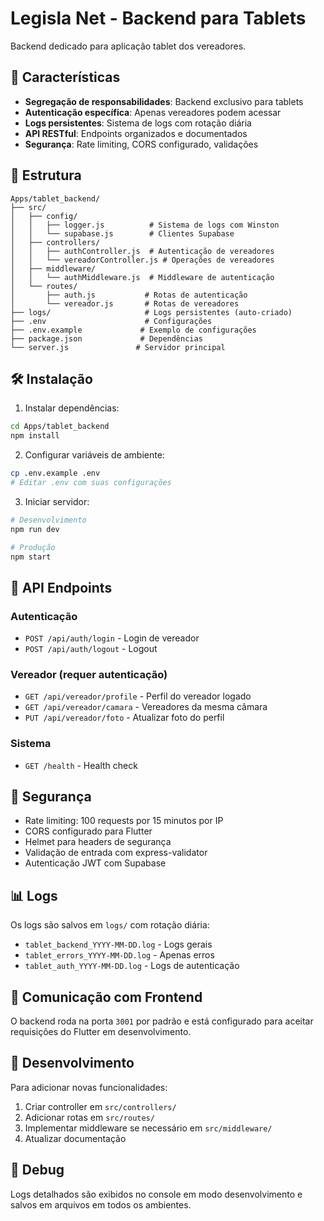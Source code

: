 # Legisla Net - Backend para Tablets

Backend dedicado para aplicação tablet dos vereadores.

## 🚀 Características

- **Segregação de responsabilidades**: Backend exclusivo para tablets
- **Autenticação específica**: Apenas vereadores podem acessar
- **Logs persistentes**: Sistema de logs com rotação diária
- **API RESTful**: Endpoints organizados e documentados
- **Segurança**: Rate limiting, CORS configurado, validações

## 📁 Estrutura

```
Apps/tablet_backend/
├── src/
│   ├── config/
│   │   ├── logger.js          # Sistema de logs com Winston
│   │   └── supabase.js        # Clientes Supabase
│   ├── controllers/
│   │   ├── authController.js  # Autenticação de vereadores
│   │   └── vereadorController.js # Operações de vereadores
│   ├── middleware/
│   │   └── authMiddleware.js  # Middleware de autenticação
│   └── routes/
│       ├── auth.js           # Rotas de autenticação
│       └── vereador.js       # Rotas de vereadores
├── logs/                     # Logs persistentes (auto-criado)
├── .env                      # Configurações
├── .env.example             # Exemplo de configurações
├── package.json             # Dependências
└── server.js               # Servidor principal
```

## 🛠️ Instalação

1. Instalar dependências:
```bash
cd Apps/tablet_backend
npm install
```

2. Configurar variáveis de ambiente:
```bash
cp .env.example .env
# Editar .env com suas configurações
```

3. Iniciar servidor:
```bash
# Desenvolvimento
npm run dev

# Produção
npm start
```

## 📡 API Endpoints

### Autenticação
- `POST /api/auth/login` - Login de vereador
- `POST /api/auth/logout` - Logout

### Vereador (requer autenticação)
- `GET /api/vereador/profile` - Perfil do vereador logado
- `GET /api/vereador/camara` - Vereadores da mesma câmara
- `PUT /api/vereador/foto` - Atualizar foto do perfil

### Sistema
- `GET /health` - Health check

## 🔐 Segurança

- Rate limiting: 100 requests por 15 minutos por IP
- CORS configurado para Flutter
- Helmet para headers de segurança
- Validação de entrada com express-validator
- Autenticação JWT com Supabase

## 📊 Logs

Os logs são salvos em `logs/` com rotação diária:
- `tablet_backend_YYYY-MM-DD.log` - Logs gerais
- `tablet_errors_YYYY-MM-DD.log` - Apenas erros
- `tablet_auth_YYYY-MM-DD.log` - Logs de autenticação

## 🔄 Comunicação com Frontend

O backend roda na porta `3001` por padrão e está configurado para aceitar requisições do Flutter em desenvolvimento.

## 📝 Desenvolvimento

Para adicionar novas funcionalidades:

1. Criar controller em `src/controllers/`
2. Adicionar rotas em `src/routes/`
3. Implementar middleware se necessário em `src/middleware/`
4. Atualizar documentação

## 🐛 Debug

Logs detalhados são exibidos no console em modo desenvolvimento e salvos em arquivos em todos os ambientes.
